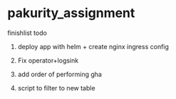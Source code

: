 # pakurity_assignment

finishlist todo

1. deploy app with helm + create nginx ingress config 

2. Fix operator+logsink

3. add order of performing gha

4.  script to filter to new table

